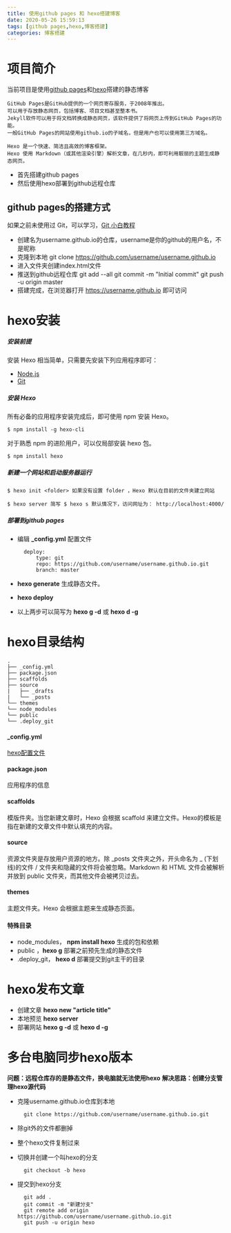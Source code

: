 ```yaml
---
title: 使用github pages 和 hexo搭建博客
date: 2020-05-26 15:59:13
tags: [github pages,hexo,博客搭建]
categories: 博客搭建
---
```

# 项目简介
当前项目是使用[github pages](https://pages.github.com/)和[hexo](https://hexo.io/zh-cn/docs/)搭建的静态博客

    GitHub Pages是GitHub提供的一个网页寄存服务，于2008年推出。
    可以用于存放静态网页，包括博客、项目文档甚至整本书。
    Jekyll软件可以用于将文档转换成静态网页，该软件提供了将网页上传到GitHub Pages的功能。
    一般GitHub Pages的网站使用github.io的子域名，但是用户也可以使用第三方域名。

    Hexo 是一个快速、简洁且高效的博客框架。
    Hexo 使用 Markdown（或其他渲染引擎）解析文章，在几秒内，即可利用靓丽的主题生成静态网页。

- 首先搭建github pages
- 然后使用hexo部署到github远程仓库

## github pages的搭建方式
如果之前未使用过 Git，可以学习，[Git 小白教程](http://rogerdudler.github.io/git-guide/index.zh.html)
- 创建名为username.github.io的仓库，username是你的github的用户名，不是昵称
- 克隆到本地 
    git clone https://github.com/username/username.github.io
- 进入文件夹创建index.html文件
- 推送到github远程仓库
    git add --all
    git commit -m "Initial commit"
    git push -u origin master
- 搭建完成，在浏览器打开 https://username.github.io 即可访问

# hexo安装

##### 安装前提
安装 Hexo 相当简单，只需要先安装下列应用程序即可：
- [Node.js](https://nodejs.org/en/)
- [Git](https://git-scm.com/)

##### 安装 Hexo
所有必备的应用程序安装完成后，即可使用 npm 安装 Hexo。

    $ npm install -g hexo-cli

对于熟悉 npm 的进阶用户，可以仅局部安装 hexo 包。

    $ npm install hexo
    
##### 新建一个网站和启动服务器运行

    $ hexo init <folder> 如果没有设置 folder ，Hexo 默认在目前的文件夹建立网站

    $ hexo server 简写 $ hexo s 默认情况下，访问网址为： http://localhost:4000/

##### 部署到github pages
- 编辑 **_config.yml** 配置文件

        deploy:
            type: git
            repo: https://github.com/username/username.github.io.git
            branch: master  

- **hexo generate** 生成静态文件。
- **hexo deploy**
- 以上两步可以简写为 **hexo g -d** 或 **hexo d -g**


# hexo目录结构
    .
    ├── _config.yml 
    ├── package.json
    ├── scaffolds
    ├── source
    |   ├── _drafts
    |   └── _posts
    └── themes
    └── node_modules
    └── public
    └── .deploy_git

#### _config.yml
[hexo配置文件](https://hexo.io/zh-cn/docs/configuration)

#### package.json
应用程序的信息

#### scaffolds
模版件夹。当您新建文章时，Hexo 会根据 scaffold 来建立文件。Hexo的模板是指在新建的文章文件中默认填充的内容。

#### source
资源文件夹是存放用户资源的地方。除 _posts 文件夹之外，开头命名为 _ (下划线)的文件 / 文件夹和隐藏的文件将会被忽略。Markdown 和 HTML 文件会被解析并放到 public 文件夹，而其他文件会被拷贝过去。

#### themes
主题文件夹。Hexo 会根据主题来生成静态页面。

#### 特殊目录
- node_modules， **npm install hexo** 生成的包和依赖
- public ，**hexo g** 部署之前预先生成的静态文件
- .deploy_git， **hexo d** 部署提交到git主干的目录

# hexo发布文章
- 创建文章 **hexo new "article title"**
- 本地预览 **hexo server**
- 部署网站 **hexo g -d** 或 **hexo d -g**

# 多台电脑同步hexo版本
**问题：远程仓库存的是静态文件，换电脑就无法使用hexo**
**解决思路：创建分支管理hexo源代码**

- 克隆username.github.io仓库到本地

        git clone https://github.com/username/username.github.io.git

- 除git外的文件都删掉

- 整个hexo文件复制过来

- 切换并创建一个叫hexo的分支

        git checkout -b hexo

- 提交到hexo分支

        git add .
        git commit -m "新建分支"
        git remote add origin https://github.com/username/username.github.io.git
        git push -u origin hexo